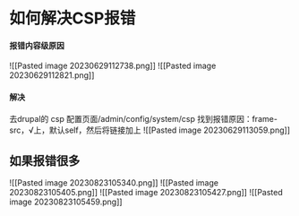# 如何解决CSP报错

#### 报错内容级原因
![[Pasted image 20230629112738.png]]
![[Pasted image 20230629112821.png]]
#### 解决
去drupal的 csp 配置页面/admin/config/system/csp
找到报错原因：frame-src，√上，默认self，然后将链接加上
![[Pasted image 20230629113059.png]]

## 如果报错很多

![[Pasted image 20230823105340.png]]
![[Pasted image 20230823105405.png]]
![[Pasted image 20230823105427.png]]
![[Pasted image 20230823105459.png]]
